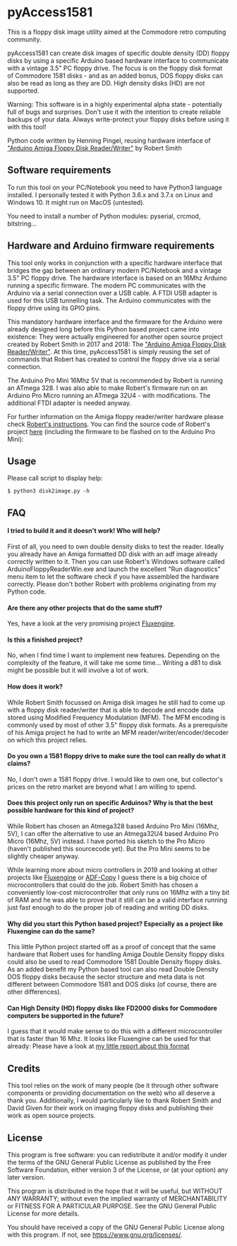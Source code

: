 # pyAccess1581

This is a floppy disk image utility aimed at the Commodore retro computing community.

pyAccess1581 can create disk images of specific double density (DD) floppy disks by using a specific Arduino based hardware interface to communicate with a vintage 3.5" PC floppy drive. The focus is on the floppy disk format of Commodore 1581 disks - and as an added bonus, DOS floppy disks can also be read as long as they are DD. High density disks (HD) are not supported.

Warning: This software is in a highly experimental alpha state - potentially full of bugs and surprises. Don't use it with the intention to create reliable backups of your data. Always write-protect your floppy disks before using it with this tool!

Python code written by Henning Pingel, reusing hardware interface of ["Arduino Amiga Floppy Disk Reader/Writer"](http://amiga.robsmithdev.co.uk/) by Robert Smith

## Software requirements

To run this tool on your PC/Notebook you need to have Python3 language installed. I personally tested it with Python 3.6.x and 3.7.x on Linux and Windows 10. It might run on MacOS (untested).

You need to install a number of Python modules: pyserial, crcmod, bitstring...

## Hardware and Arduino firmware requirements

This tool only works in conjunction with a specific hardware interface that bridges the gap between an ordinary modern PC/Notebook and a vintage 3.5" PC floppy drive. The hardware interface is based on an 16Mhz Arduino running a specific firmware. The modern PC communicates with the Arduino via a serial connection over a USB cable. A FTDI USB adapter is used for this USB tunnelling task. The Arduino communicates with the floppy drive using its GPIO pins.

This mandatory hardware interface and the firmware for the Arduino were already designed long before this Python based project came into existence: They were actually engineered for another open source project created by Robert Smith in 2017 and 2018: The ["Arduino Amiga Floppy Disk Reader/Writer"](http://amiga.robsmithdev.co.uk/). At this time, pyAccess1581 is simply reusing the set of commands that Robert has created to control the floppy drive via a serial connection.

The Arduino Pro Mini 16Mhz 5V that is recommended by Robert is running an ATmega 328. I was also able to make Robert's firmware run on an Arduino Pro Micro running an ATmega 32U4 - with modifications. The additional FTDI adapter is needed anyway.

For further information on the Amiga floppy reader/writer hardware please check [Robert's instructions](http://amiga.robsmithdev.co.uk/instructions). You can find the source code of Robert's project [here](https://github.com/RobSmithDev/ArduinoFloppyDiskReader) (including the firmware to be flashed on to the Arduino Pro Mini):

## Usage

Please call script to display help:
```
$ python3 disk2image.py -h
```
## FAQ

#### I tried to build it and it doesn't work! Who will help?

First of all, you need to own double density disks to test the reader. Ideally you already have an Amiga formatted DD disk with an adf image already correctly written to it. Then you can use Robert's Windows software called ArduinoFloppyReaderWin.exe and launch the excellent "Run diagnostics" menu item to let the software check if you have assembled the hardware correctly. Please don't bother Robert with problems originating from my Python code.

#### Are there any other projects that do the same stuff?

Yes, have a look at the very promising project [Fluxengine](http://cowlark.com/fluxengine/index.html).

#### Is this a finished project?

No, when I find time I want to implement new features. Depending on the complexity of the feature, it will take me some time... Writing a d81 to disk might be possible but it will involve a lot of work.

#### How does it work?

While Robert Smith focussed on Amiga disk images he still had to come up with a floppy disk reader/writer that is able to decode and encode data stored using Modified Frequency Modulation (MFM). The MFM encoding is commonly used by most of other 3.5" floppy disk formats. As a prerequisite of his Amiga project he had to write an MFM reader/writer/encoder/decoder on which this project relies.

#### Do you own a 1581 floppy drive to make sure the tool can really do what it claims?

No, I don't own a 1581 floppy drive. I would like to own one, but collector's prices on the retro market are beyond what I am willing to spend.

#### Does this project only run on specific Arduinos? Why is that the best possible hardware for this kind of project?

While Robert has chosen an Atmega328 based Arduino Pro Mini (16Mhz, 5V), I can offer the alternative to use an Atmega32U4 based Arduino Pro Micro (16Mhz, 5V) instead. I have ported his sketch to the Pro Micro (haven't published this sourcecode yet). But the Pro Mini seems to be slightly cheaper anyway.

While learning more about micro controllers in 2019 and looking at other projects like [Fluxengine](http://cowlark.com/fluxengine/index.html) or [ADF-Copy](https://nickslabor.niteto.de/projekte/adf-copy/) I guess there is a big choice of microcontrollers that could do the job. Robert Smith has chosen a conveniently low-cost microcontroller that only runs on 16Mhz with a tiny bit of RAM and he was able to prove that it still can be a valid interface running just fast enough to do the proper job of reading and writing DD disks.

#### Why did you start this Python based project? Especially as a project like Fluxengine can do the same?

This little Python project started off as a proof of concept that the same hardware that Robert uses for handling Amiga Double Density floppy disks could also be used to read Commodore 1581 Double Density floppy disks. As an added benefit my Python based tool can also read Double Density DOS floppy disks because the sector structure and meta data is not different between Commodore 1581 and DOS disks (of course, there are other differences).

#### Can High Density (HD) floppy disks like FD2000 disks for Commodore computers be supported in the future?

I guess that it would make sense to do this with a different microcontroller that is faster than 16 Mhz. It looks like Fluxengine can be used for that already: Please have a look at [my little report about this format](https://github.com/davidgiven/fluxengine/issues/107)

## Credits
This tool relies on the work of many people (be it through other software components or providing documentation on the web) who all deserve a thank you. Additionally, I would particularly like to thank Robert Smith and David Given for their work on imaging floppy disks and publishing their work as open source projects.

## License

This program is free software: you can redistribute it and/or modify
it under the terms of the GNU General Public License as published by
the Free Software Foundation, either version 3 of the License, or
(at your option) any later version.

This program is distributed in the hope that it will be useful,
but WITHOUT ANY WARRANTY; without even the implied warranty of
MERCHANTABILITY or FITNESS FOR A PARTICULAR PURPOSE.  See the
GNU General Public License for more details.

You should have received a copy of the GNU General Public License
along with this program.  If not, see <https://www.gnu.org/licenses/>.
